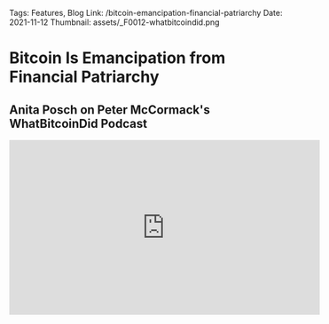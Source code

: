 Tags: Features, Blog
Link: /bitcoin-emancipation-financial-patriarchy
Date: 2021-11-12
Thumbnail: assets/_F0012-whatbitcoindid.png

# Bitcoin Is Emancipation from Financial Patriarchy

## Anita Posch on Peter McCormack's WhatBitcoinDid Podcast

<iframe width="560" height="315" src="https://www.youtube.com/embed/TcocGqqUt3E" title="YouTube video player" frameborder="0" allow="accelerometer; autoplay; clipboard-write; encrypted-media; gyroscope; picture-in-picture" allowfullscreen></iframe>